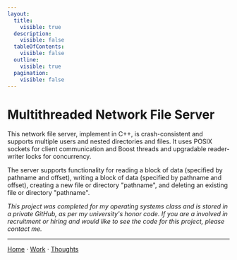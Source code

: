 ```yaml
---
layout:
  title:
    visible: true
  description:
    visible: false
  tableOfContents:
    visible: false
  outline:
    visible: true
  pagination:
    visible: false
---
```


# Multithreaded Network File Server

This network file server, implement in C++, is crash-consistent and supports multiple users and nested directories and files. It uses POSIX sockets for client communication and Boost threads and upgradable reader-writer locks for concurrency.

The server supports functionality for reading a block of data (specified by pathname and offset), writing a block of data (specified by pathname and offset), creating a new file or directory "pathname", and deleting an existing file or directory "pathname".

*This project was completed for my operating systems class and is stored in a private GitHub, as per my university's honor code. If you are a involved in recruitment or hiring and would like to see the code for this project, please contact me.*

***

[Home](https://app.gitbook.com/o/0kO27okC5uVB9ALX3rho/s/036xtfEIzcEdGegONXWM/) ⋅ [Work](https://app.gitbook.com/o/0kO27okC5uVB9ALX3rho/s/WaFS755Q4sf02CxLcghQ/) ⋅ [Thoughts](https://app.gitbook.com/o/0kO27okC5uVB9ALX3rho/s/s4QQPMntQ25hmJToKSOu/)